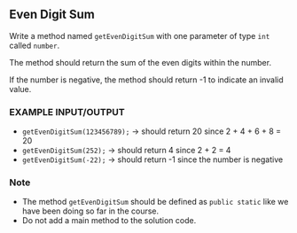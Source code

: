 ## Even Digit Sum

Write a method named `getEvenDigitSum` with one parameter of type `int` called `number`.

The method should return the sum of the even digits within the number.

If the number is negative, the method should return -1 to indicate an invalid value.

### EXAMPLE INPUT/OUTPUT

- `getEvenDigitSum(123456789);` → should return 20 since 2 + 4 + 6 + 8 = 20
- `getEvenDigitSum(252);` → should return 4 since 2 + 2 = 4
- `getEvenDigitSum(-22);` → should return -1 since the number is negative

### Note

- The method `getEvenDigitSum` should be defined as `public static` like we have been doing so far in the course.
- Do not add a main method to the solution code.
